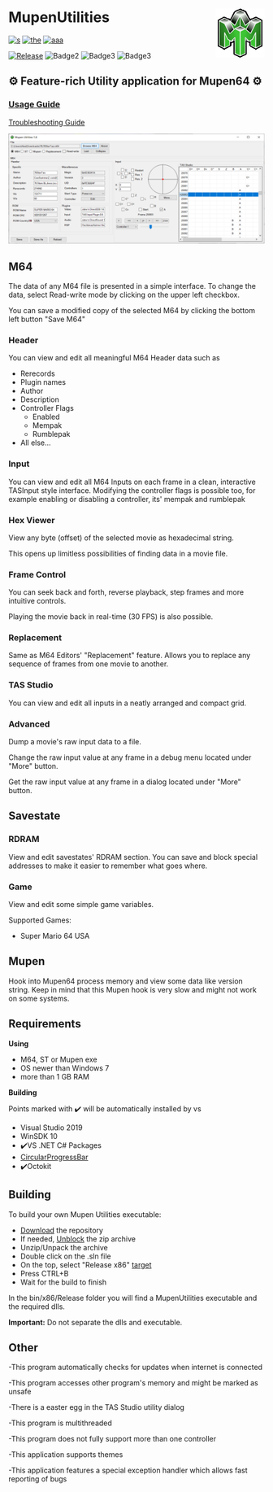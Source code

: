 # MupenUtilities<img src="https://github.com/Aurumaker72/MupenUtilities/blob/main/Resources/mupengreen.png" align="right" />
[![s](https://forthebadge.com/images/badges/not-a-bug-a-feature.svg)](https://forthebadge.com) [![the](https://forthebadge.com/images/badges/no-ragrets.svg)](https://forthebadge.com) [![aaa](https://forthebadge.com/images/badges/you-didnt-ask-for-this.svg)](https://forthebadge.com)

[![Release](https://img.shields.io/github/v/release/Aurumaker72/MupenUtilities?label=Release)](https://github.com/Aurumaker72/MupenUtilities/releases)
![Badge2](https://img.shields.io/github/last-commit/Aurumaker72/MupenUtilities?label=Latest%20Commit) ![Badge3](https://img.shields.io/github/license/Aurumaker72/MupenUtilities?label=License) ![Badge3](https://img.shields.io/badge/Maintained-yes-green) 



## ⚙️ Feature-rich Utility application for Mupen64 ⚙️</b> 
### [Usage Guide](https://github.com/Aurumaker72/MupenUtilities/blob/main/usage.md) 
[Troubleshooting Guide](https://github.com/Aurumaker72/MupenUtilities/blob/main/troubleshooting.md)


![](https://raw.githubusercontent.com/Aurumaker72/MupenUtilities/main/app.PNG)


## M64
The data of any M64 file is presented in a simple interface.
To change the data, select Read-write mode by clicking on the upper left checkbox.

You can save a modified copy of the selected M64 by clicking the bottom left button "Save M64"

### Header
You can view and edit all meaningful M64 Header data such as
- Rerecords
- Plugin names
- Author
- Description
- Controller Flags
  - Enabled
  - Mempak
  - Rumblepak
- All else...


### Input
You can view and edit all M64 Inputs on each frame in a clean, interactive TASInput style interface.
Modifying the controller flags is possible too, for example enabling or disabling a controller, its' mempak and rumblepak

### Hex Viewer
View any byte (offset) of the selected movie as hexadecimal string.

This opens up limitless possibilities of finding data in a movie file.

### Frame Control
You can seek back and forth, reverse playback, step frames and more intuitive controls.

Playing the movie back in real-time (30 FPS) is also possible.

### Replacement
Same as M64 Editors' "Replacement" feature. Allows you to replace any sequence of frames from one movie to another. 

### TAS Studio
You can view and edit all inputs in a neatly arranged and compact grid.

### Advanced
Dump a movie's raw input data to a file.

Change the raw input value at any frame in a debug menu located under "More" button.

Get the raw input value at any frame in a dialog located under "More" button. 

## Savestate

### RDRAM
View and edit savestates' RDRAM section. You can save and block special addresses to make it easier to remember what goes where.

### Game
View and edit some simple game variables.

Supported Games:
- Super Mario 64 USA

## Mupen
Hook into Mupen64 process memory and view some data like version string.
Keep in mind that this Mupen hook is very slow and might not work on some systems.

## Requirements
__Using__
- M64, ST or Mupen exe
- OS newer than Windows 7
- more than 1 GB RAM

__Building__

Points marked with ✔️ will be automatically installed by vs

- Visual Studio 2019
- WinSDK 10
- ✔️VS .NET C# Packages
- [CircularProgressBar](https://github.com/falahati/CircularProgressBar)
- ✔️Octokit


## Building
To build your own Mupen Utilities executable:
- [Download](https://github.com/Aurumaker72/MupenUtilities/zipball/main) the repository
- If needed, [Unblock](https://4sysops.com/wp-content/uploads/2015/01/Unblock-in-File-Explorer.png) the zip archive
- Unzip/Unpack the archive
- Double click on the .sln file
- On the top, select "Release x86" [target](http://ladydebug.com/blog/myimages/dotnetcore-framework/applicationpropertiesdotnetcore.png)
- Press CTRL+B
- Wait for the build to finish

In the bin/x86/Release folder you will find a MupenUtilities executable and the required dlls.

**Important:** Do not separate the dlls and executable.

## Other
-This program automatically checks for updates when internet is connected

-This program accesses other program's memory and might be marked as unsafe

-There is a easter egg in the TAS Studio utility dialog

-This program is multithreaded

-This program does not fully support more than one controller

-This application supports themes

-This application features a special exception handler which allows fast reporting of bugs

